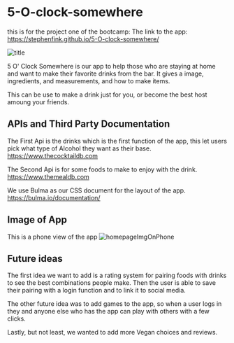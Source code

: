 # 5-O-clock-somewhere
this is for the project one of the bootcamp:
The link to the app: https://stephenfink.github.io/5-O-clock-somewhere/

<img src="https://cdn.discordapp.com/attachments/734993613188235288/753060502506045590/unknown.png" alt="title">

5 O' Clock Somewhere is our app to help those who are staying at home and want to make their favorite drinks from the bar. 
It gives a image, ingredients, and measurements, and how to make items.

This can be use to make a drink just for you, or become the best host amoung your friends.


## APIs and Third Party Documentation
The First Api is the drinks which is the first function of the app, this let users pick what type of Alcohol they want as their base.
https://www.thecocktaildb.com

The Second Api is for some foods to make to enjoy with the drink.
https://www.themealdb.com

We use Bulma as our CSS document for the layout of the app.
https://bulma.io/documentation/

## Image of App
This is a phone view of the app
<img src="https://media.discordapp.net/attachments/734993613188235288/753003672950276196/unknown.png?width=821&height=445" alt="homepageImgOnPhone">

## Future ideas

The first idea we want to add is a rating system for pairing foods with drinks to see the best combinations people make. Then the user is able to save their pairing with a login function and to link it to social media.

The other future idea was to add games to the app, so when a user logs in they and anyone else who has the app can play with others with a few clicks.

Lastly, but not least, we wanted to add more Vegan choices and reviews. 
